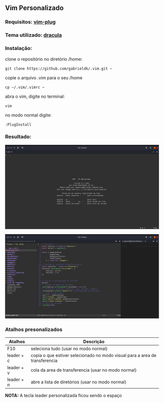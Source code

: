 ## Vim Personalizado

### Requisitos: [vim-plug](https://github.com/junegunn/vim-plug)

### Tema utilizado: [dracula](https://draculatheme.com/vim)

### Instalação:

clone o repositório no diretório /home:

```git
git clone https://github.com/gabrieldk/.vim.git ~
```
copie o arquivo .vim para o seu /home

```shellscript
cp ~/.vim/.vimrc ~
```

abra o vim, digite no terminal:

```shellscript
vim
```
no modo normal digite:

```vimscript
:PlugInstall
```

### Resultado:

![Tela inicial vim personalizado](img/vim_inicial.png)

![Tela com código](img/vim_src.png)

### Atalhos presonalizados

| Atalhos | Descrição |
 -------- | ---------
 F10 | seleciona tudo (usar no modo normal)
 leader + c | copia o que estiver selecionado no modo visual para a area de transferencia 
 leader + v | cola da area de transferencia (usar no modo normal) 
 leader + n | abre a lista de diretórios (usar no modo normal) 

**NOTA:** A tecla leader personalizada ficou sendo o espaço
